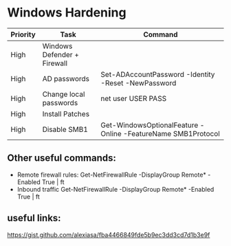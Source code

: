 # Windows Hardening
Priority|Task|Command
--|--|--|
High|Windows Defender + Firewall|
High|AD passwords|Set-ADAccountPassword -Identity <sAMAccountName> -Reset -NewPassword <password>
High|Change local passwords|net user USER PASS
High|Install Patches|
High|Disable SMB1|Get-WindowsOptionalFeature -Online -FeatureName SMB1Protocol 

  
  
## Other useful commands:
* Remote firewall rules:
 Get-NetFirewallRule -DisplayGroup Remote* -Enabled True | ft
* Inbound traffic
   Get-NetFirewallRule -DisplayGroup Remote* -Enabled True | ft
  
  
  
## useful links:
  https://gist.github.com/alexiasa/fba4466849fde5b9ec3dd3cd7d1b3e9f
